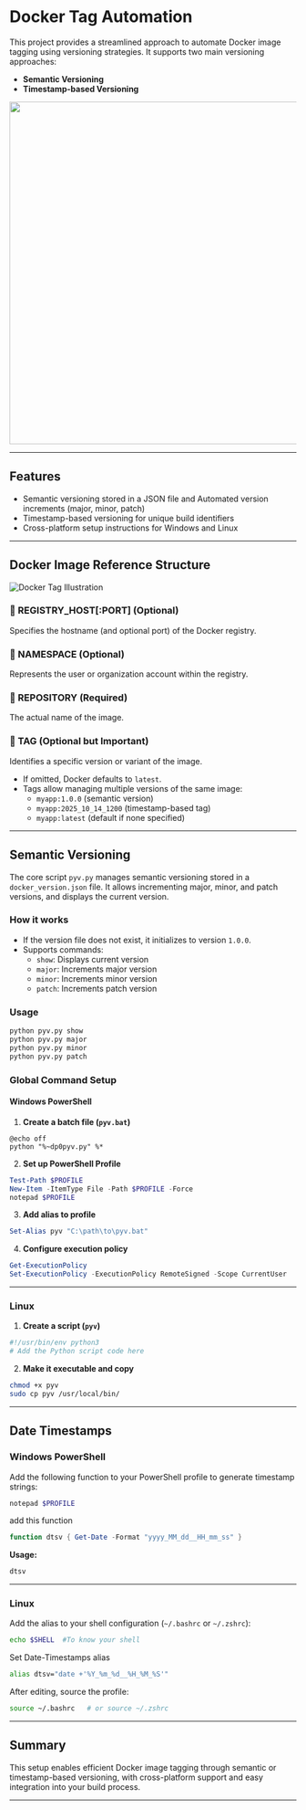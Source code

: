 # Docker Tag Automation 

This project provides a streamlined approach to automate Docker image tagging using versioning strategies. It supports two main versioning approaches:

- **Semantic Versioning**
- **Timestamp-based Versioning**

<img src="https://github.com/smoothcoode/Image/blob/main/dockertag.gif?raw=true"  height="600" />

---
## Features

- Semantic versioning stored in a JSON file and Automated version increments (major, minor, patch)
- Timestamp-based versioning for unique build identifiers
- Cross-platform setup instructions for Windows and Linux
---

## Docker Image Reference Structure

![Docker Tag Illustration](https://github.com/smoothcoode/Image/blob/main/dockerreferenceimage.gif?raw=true)
### 🔹 REGISTRY_HOST[:PORT] (Optional)

Specifies the hostname (and optional port) of the Docker registry.


### 🔹 NAMESPACE (Optional)

Represents the user or organization account within the registry.
### 🔹 REPOSITORY (Required)
The actual name of the image.
### 🔹 TAG (Optional but Important)

Identifies a specific version or variant of the image.

- If omitted, Docker defaults to `latest`.
- Tags allow managing multiple versions of the same image:
  - `myapp:1.0.0` (semantic version)
  - `myapp:2025_10_14_1200` (timestamp-based tag)
  - `myapp:latest` (default if none specified)

---

## Semantic Versioning

The core script `pyv.py` manages semantic versioning stored in a `docker_version.json` file. It allows incrementing major, minor, and patch versions, and displays the current version.

### How it works

- If the version file does not exist, it initializes to version `1.0.0`.
- Supports commands:
  - `show`: Displays current version
  - `major`: Increments major version
  - `minor`: Increments minor version
  - `patch`: Increments patch version

### Usage

```bash
python pyv.py show
python pyv.py major
python pyv.py minor
python pyv.py patch
```



### Global Command Setup

#### Windows PowerShell

1. **Create a batch file (`pyv.bat`)**

```batch
@echo off
python "%~dp0pyv.py" %*
```

2. **Set up PowerShell Profile**

```powershell
Test-Path $PROFILE
New-Item -ItemType File -Path $PROFILE -Force
notepad $PROFILE
```

3. **Add alias to profile**

```powershell
Set-Alias pyv "C:\path\to\pyv.bat"
```

4. **Configure execution policy**

```powershell
Get-ExecutionPolicy
Set-ExecutionPolicy -ExecutionPolicy RemoteSigned -Scope CurrentUser
```

---

### Linux

1. **Create a script (`pyv`)**

```bash
#!/usr/bin/env python3
# Add the Python script code here
```

2. **Make it executable and copy**

```bash
chmod +x pyv
sudo cp pyv /usr/local/bin/
```

---
## Date Timestamps
###  Windows PowerShell

Add the following function to your PowerShell profile to generate timestamp strings:

```powershell
notepad $PROFILE
```
add this function 
```powershell
function dtsv { Get-Date -Format "yyyy_MM_dd__HH_mm_ss" }
```

**Usage:**

```powershell
dtsv
```

---

###  Linux

Add the alias to your shell configuration (`~/.bashrc` or `~/.zshrc`):

```bash
echo $SHELL  #To know your shell 
```
Set Date-Timestamps alias 
```bash
alias dtsv="date +'%Y_%m_%d__%H_%M_%S'"
```

After editing, source the profile:

```bash
source ~/.bashrc   # or source ~/.zshrc
```

---

## Summary

This setup enables efficient Docker image tagging through semantic or timestamp-based versioning, with cross-platform support and easy integration into your build process.

---